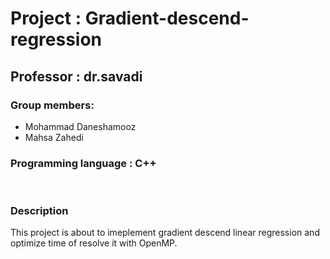 # Project : Gradient-descend-regression

## Professor : dr.savadi
### Group members:
- Mohammad Daneshamooz
- Mahsa Zahedi
&nbsp;
### Programming language : C++
&nbsp;
&nbsp;
### Description
This project is about to imeplement gradient descend linear regression and optimize time of resolve it with OpenMP.
